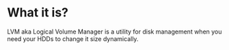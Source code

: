 # What it is?

LVM aka Logical Volume Manager is a utility for disk management when you need your HDDs to change it size dynamically.